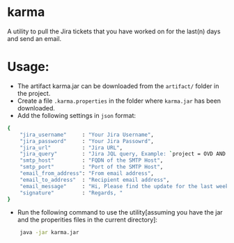 # karma
A utility to pull the Jira tickets that you have worked on for the last(n) days and send an email.

# Usage:
* The artifact karma.jar can be downloaded from the `artifact/` folder in the project.
* Create a file `.karma.properties` in the folder where `karma.jar` has been downloaded.
* Add the following settings in `json` format:
```sh
{
    "jira_username"     : "Your Jira Username",
    "jira_password"     : "Your Jira Passowrd",
    "jira_url"          : "Jira URL",
    "jira_query"        : "Jira JQL query, Example: `project = OVD AND assignee = sbommaiah AND labels in (ovd-active, ovd-support) AND ((resolutiondate > startOfDay(-7d)) OR (status in ('Blocked', 'In Acceptance', 'In Progress') AND updatedDate > startOfDay(-7d)))`",
    "smtp_host"         : "FQDN of the SMTP Host",
    "smtp_port"         : "Port of the SMTP Host",
    "email_from_address": "From email address",
    "email_to_address"  : "Recipient email address",
    "email_message"     : "Hi, Please find the update for the last week in the mail below:",
    "signature"         : "Regards, "
}
```
* Run the following command to use the utility[assuming you have the jar and the properities files in the current directory]:
```sh
    java -jar karma.jar
```